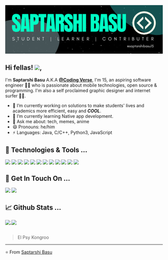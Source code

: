<img src="./banner.png">

## Hi fellas! <img src="https://raw.githubusercontent.com/MartinHeinz/MartinHeinz/master/wave.gif" width="30px">,

I'm **Saptarshi Basu** A.K.A **[@Coding Verse](https://www.instagram.com/codingverse/)**, I'm 15, an aspiring software engineer 👨‍💻 who is passionate about mobile technologies, open source & programming. I'm also a self proclaimed graphic designer and internet surfer
🏄‍♂️.

- 🔭 I’m currently working on solutions to make students' lives and academics more efficient, easy and **_COOL_**.
- 🌱 I’m currently learning Native app development.
- 💬 Ask me about: tech, memes, anime
- 😄 Pronouns: he/him
- ⚡ Languages: Java, C/C++, Python3, JavaScript

## 🔧 Technologies & Tools ...

![](https://img.shields.io/badge/OS-Linux-informational?style=flat&logo=linux&logoColor=white&color=12FFC4)
![](https://img.shields.io/badge/Editor-VSCode-informational?style=flat&logo=visual-studio-code&logoColor=white&color=12FFC4)
![](https://img.shields.io/badge/Code-JavaScript-informational?style=flat&logo=javascript&logoColor=white&color=12FFC4)
![](https://img.shields.io/badge/Code-React-informational?style=flat&logo=react&logoColor=white&color=12FFC4)
![](https://img.shields.io/badge/Code-Express-informational?style=flat&logo=javascript&logoColor=white&color=12FFC4)
![](https://img.shields.io/badge/Code-Next-informational?style=flat&logo=next.js&logoColor=white&color=12FFC4)
![](https://img.shields.io/badge/Code-Java-informational?style=flat&logo=java&logoColor=white&color=12FFC4)
![](https://img.shields.io/badge/Code-Python-informational?style=flat&logo=python&logoColor=white&color=12FFC4)
![](https://img.shields.io/badge/Code-C/C++-informational?style=flat&logo=c&logoColor=white&color=12FFC4)
![](https://img.shields.io/badge/Code-TypeScript-informational?style=flat&logo=typescript&logoColor=white&color=12FFC4)
![](https://img.shields.io/badge/Cloud-Vercel-informational?style=flat&logo=vercel&logoColor=white&color=12FFC4)
![](https://img.shields.io/badge/Database-MongoDB-informational?style=flat&logo=mongodb&logoColor=white&color=12FFC4)

## 🏓 Get In Touch On ...

[![](https://img.shields.io/badge/@codingverse-informational?style=flat&logo=instagram&logoColor=white&color=8134af)](https://www.instagram.com/codingverse/)
[![](https://img.shields.io/badge/@saptarshibasu15-informational?style=flat&logo=github&logoColor=white&color=black)](https://github.com/saptarshibasu15)

## 📈 Github Stats ...

<a href="https://github.com/saptarshibasu15">
  <img align="center" src="https://github-readme-stats.vercel.app/api/top-langs/?username=saptarshibasu15&langs_count=3&hide=cpp,css,html&title_color=12FFC4&text_color=c9cacc&icon_color=ce3691&bg_color=1d1f21" />
</a>
<a href="https://github.com/saptarshibasu15">
  <img align="center" src="https://github-readme-stats.vercel.app/api?username=saptarshibasu15&show_icons=true&line_height=27&count_private=true&title_color=12FFC4&text_color=c9cacc&icon_color=12FFC4&bg_color=1d1f21"/>
</a>
<br/><br/>

> El Psy Kongroo

---

⭐️ From [Saptarshi Basu](https://github.com/saptarshibasu15)
